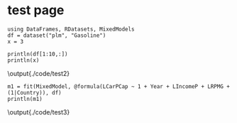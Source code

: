 # test page

```julia:./code/test1
using DataFrames, RDatasets, MixedModels
df = dataset("plm", "Gasoline")
x = 3
```


```julia:./code/test2
println(df[1:10,:])
println(x)
```

\output{./code/test2}

```julia:./code/test3
m1 = fit(MixedModel, @formula(LCarPCap ~ 1 + Year + LIncomeP + LRPMG + (1|Country)), df)
println(m1)
```

\output{./code/test3}
